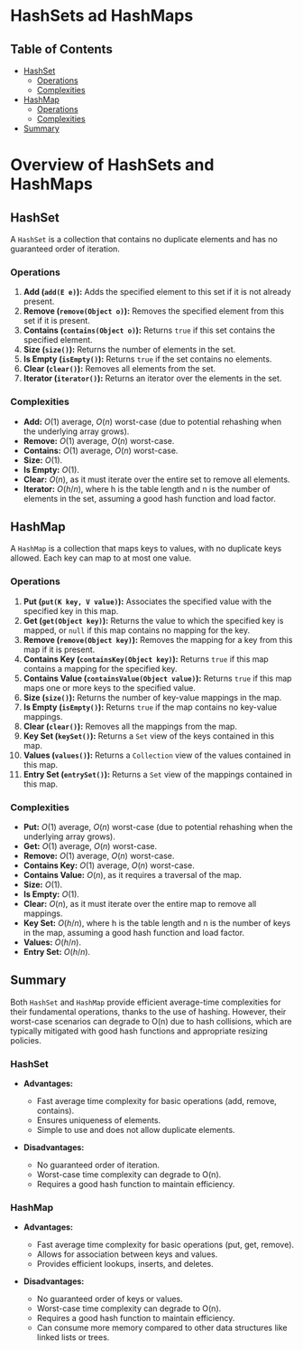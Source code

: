 # HashSets ad HashMaps

## Table of Contents

-   [HashSet](#hashset)
    -   [Operations](#operations)
    -   [Complexities](#complexities)
-   [HashMap](#hashmap)
    -   [Operations](#operations-1)
    -   [Complexities](#complexities-1)
-   [Summary](#summary)

# Overview of HashSets and HashMaps

## HashSet

A `HashSet` is a collection that contains no duplicate elements and has no guaranteed order of iteration.

### Operations

1. **Add (`add(E e)`):** Adds the specified element to this set if it is not already present.
2. **Remove (`remove(Object o)`):** Removes the specified element from this set if it is present.
3. **Contains (`contains(Object o)`):** Returns `true` if this set contains the specified element.
4. **Size (`size()`):** Returns the number of elements in the set.
5. **Is Empty (`isEmpty()`):** Returns `true` if the set contains no elements.
6. **Clear (`clear()`):** Removes all elements from the set.
7. **Iterator (`iterator()`):** Returns an iterator over the elements in the set.

### Complexities

-   **Add:** $O(1)$ average, $O(n)$ worst-case (due to potential rehashing when the underlying array grows).
-   **Remove:** $O(1)$ average, $O(n)$ worst-case.
-   **Contains:** $O(1)$ average, $O(n)$ worst-case.
-   **Size:** $O(1)$.
-   **Is Empty:** $O(1)$.
-   **Clear:** $O(n)$, as it must iterate over the entire set to remove all elements.
-   **Iterator:** $O(h/n)$, where h is the table length and n is the number of elements in the set, assuming a good hash function and load factor.

## HashMap

A `HashMap` is a collection that maps keys to values, with no duplicate keys allowed. Each key can map to at most one value.

### Operations

1. **Put (`put(K key, V value)`):** Associates the specified value with the specified key in this map.
2. **Get (`get(Object key)`):** Returns the value to which the specified key is mapped, or `null` if this map contains no mapping for the key.
3. **Remove (`remove(Object key)`):** Removes the mapping for a key from this map if it is present.
4. **Contains Key (`containsKey(Object key)`):** Returns `true` if this map contains a mapping for the specified key.
5. **Contains Value (`containsValue(Object value)`):** Returns `true` if this map maps one or more keys to the specified value.
6. **Size (`size()`):** Returns the number of key-value mappings in the map.
7. **Is Empty (`isEmpty()`):** Returns `true` if the map contains no key-value mappings.
8. **Clear (`clear()`):** Removes all the mappings from the map.
9. **Key Set (`keySet()`):** Returns a `Set` view of the keys contained in this map.
10. **Values (`values()`):** Returns a `Collection` view of the values contained in this map.
11. **Entry Set (`entrySet()`):** Returns a `Set` view of the mappings contained in this map.

### Complexities

-   **Put:** $O(1)$ average, $O(n)$ worst-case (due to potential rehashing when the underlying array grows).
-   **Get:** $O(1)$ average, $O(n)$ worst-case.
-   **Remove:** $O(1)$ average, $O(n)$ worst-case.
-   **Contains Key:** $O(1)$ average, $O(n)$ worst-case.
-   **Contains Value:** $O(n)$, as it requires a traversal of the map.
-   **Size:** $O(1)$.
-   **Is Empty:** $O(1)$.
-   **Clear:** $O(n)$, as it must iterate over the entire map to remove all mappings.
-   **Key Set:** $O(h/n)$, where h is the table length and n is the number of keys in the map, assuming a good hash function and load factor.
-   **Values:** $O(h/n)$.
-   **Entry Set:** $O(h/n)$.

## Summary

Both `HashSet` and `HashMap` provide efficient average-time complexities for their fundamental operations, thanks to the use of hashing. However, their worst-case scenarios can degrade to O(n) due to hash collisions, which are typically mitigated with good hash functions and appropriate resizing policies.

### HashSet

-   **Advantages:**

    -   Fast average time complexity for basic operations (add, remove, contains).
    -   Ensures uniqueness of elements.
    -   Simple to use and does not allow duplicate elements.

-   **Disadvantages:**
    -   No guaranteed order of iteration.
    -   Worst-case time complexity can degrade to O(n).
    -   Requires a good hash function to maintain efficiency.

### HashMap

-   **Advantages:**

    -   Fast average time complexity for basic operations (put, get, remove).
    -   Allows for association between keys and values.
    -   Provides efficient lookups, inserts, and deletes.

-   **Disadvantages:**
    -   No guaranteed order of keys or values.
    -   Worst-case time complexity can degrade to O(n).
    -   Requires a good hash function to maintain efficiency.
    -   Can consume more memory compared to other data structures like linked lists or trees.
